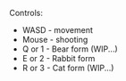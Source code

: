 Controls:
* WASD - movement
* Mouse - shooting
* Q or 1 - Bear form (WIP...)
* E or 2 - Rabbit form
* R or 3 - Cat form (WIP...)
